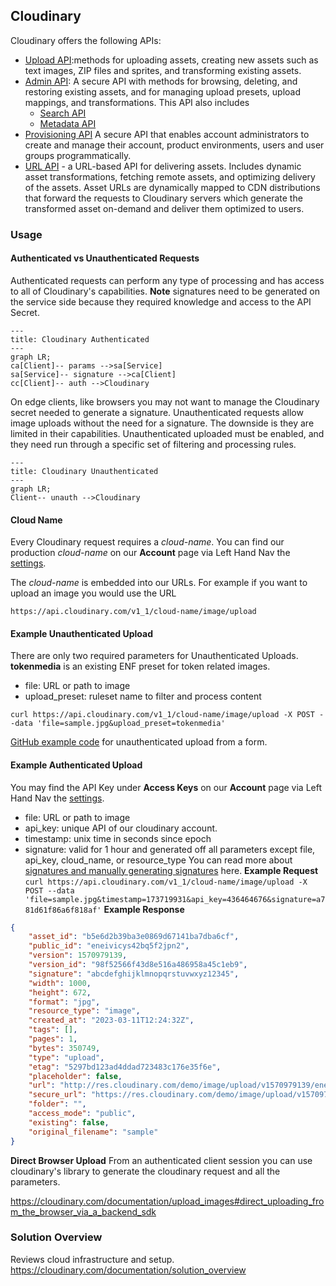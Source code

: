 ## Cloudinary

Cloudinary offers the following APIs:

-   [Upload API](https://cloudinary.com/documentation/upload_images):methods for uploading assets, creating new assets such as text images, ZIP files and sprites, and transforming existing assets.
-   [Admin API](https://cloudinary.com/documentation/admin_api): A secure API with methods for browsing, deleting, and restoring existing assets, and for managing upload presets, upload mappings, and transformations. This API also includes
    -   [Search API](https://cloudinary.com/documentation/search_api)
    -   [Metadata API](https://cloudinary.com/documentation/metadata_api)
-   [Provisioning API](https://cloudinary.com/documentation/provisioning_api) A secure API that enables account administrators to create and manage their account, product environments, users and user groups programmatically.
-   [URL API](https://cloudinary.com/documentation/image_transformations) - a URL-based API for delivering assets. Includes dynamic asset transformations, fetching remote assets, and optimizing delivery of the assets. Asset URLs are dynamically mapped to CDN distributions that forward the requests to Cloudinary servers which generate the transformed asset on-demand and deliver them optimized to users.

### Usage

#### Authenticated vs Unauthenticated Requests

Authenticated requests can perform any type of processing and has access to all of Cloudinary's capabilities. **Note** signatures need to be generated on the service side because they required knowledge and access to the API Secret.

```mermaid
---
title: Cloudinary Authenticated
---
graph LR;
ca[Client]-- params -->sa[Service]
sa[Service]-- signature -->ca[Client]
cc[Client]-- auth -->Cloudinary
```

On edge clients, like browsers you may not want to manage the Cloudinary secret needed to generate a signature. Unauthenticated requests allow image uploads without the need for a signature. The downside is they are limited in their capabilities. Unauthenticated uploaded must be enabled, and they need run through a specific set of filtering and processing rules.

```mermaid
---
title: Cloudinary Unauthenticated
---
graph LR;
Client-- unauth -->Cloudinary
```

#### Cloud Name

Every Cloudinary request requires a _cloud-name_. You can find our production _cloud-name_ on our **Account** page via Left Hand Nav the [settings](https://console.cloudinary.com/settings/).

The _cloud-name_ is embedded into our URLs. For example if you want to upload an image you would use the URL

`https://api.cloudinary.com/v1_1/cloud-name/image/upload`

#### Example Unauthenticated Upload

There are only two required parameters for Unauthenticated Uploads. **tokenmedia** is an existing ENF preset for token related images.

-   file: URL or path to image
-   upload_preset: ruleset name to filter and process content

`curl https://api.cloudinary.com/v1_1/cloud-name/image/upload -X POST --data 'file=sample.jpg&upload_preset=tokenmedia'`

[GitHub example code](https://github.com/cloudinary-devs/cld-form-unsigned-upload) for unauthenticated upload from a form.

#### Example Authenticated Upload

You may find the API Key under **Access Keys** on our **Account** page via Left Hand Nav the [settings](https://console.cloudinary.com/settings/).

-   file: URL or path to image
-   api_key: unique API of our cloudinary account.
-   timestamp: unix time in seconds since epoch
-   signature: valid for 1 hour and generated off all parameters except file, api_key, cloud_name, or resource_type
    You can read more about [signatures and manually generating signatures](https://cloudinary.com/documentation/upload_images#generating_authentication_signatures) here.
    **Example Request**
    `curl https://api.cloudinary.com/v1_1/cloud-name/image/upload -X POST --data 'file=sample.jpg&timestamp=173719931&api_key=436464676&signature=a781d61f86a6f818af'`
    **Example Response**

```json
{
    "asset_id": "b5e6d2b39ba3e0869d67141ba7dba6cf",
    "public_id": "eneivicys42bq5f2jpn2",
    "version": 1570979139,
    "version_id": "98f52566f43d8e516a486958a45c1eb9",
    "signature": "abcdefghijklmnopqrstuvwxyz12345",
    "width": 1000,
    "height": 672,
    "format": "jpg",
    "resource_type": "image",
    "created_at": "2023-03-11T12:24:32Z",
    "tags": [],
    "pages": 1,
    "bytes": 350749,
    "type": "upload",
    "etag": "5297bd123ad4ddad723483c176e35f6e",
    "placeholder": false,
    "url": "http://res.cloudinary.com/demo/image/upload/v1570979139/eneivicys42bq5f2jpn2.jpg",
    "secure_url": "https://res.cloudinary.com/demo/image/upload/v1570979139/eneivicys42bq5f2jpn2.jpg",
    "folder": "",
    "access_mode": "public",
    "existing": false,
    "original_filename": "sample"
}
```

**Direct Browser Upload**
From an authenticated client session you can use cloudinary's library to generate the cloudinary request and all the parameters.

https://cloudinary.com/documentation/upload_images#direct_uploading_from_the_browser_via_a_backend_sdk

### Solution Overview

Reviews cloud infrastructure and setup.
https://cloudinary.com/documentation/solution_overview

###
